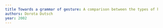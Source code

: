 ```yaml
---
title Towards a grammar of gesture: A comparison between the types of hand movements of the orator and the actor in Quintilian’s Institutio Oratoria 11.3.85–184
authors: Dorota Dutsch
year: 2002
---
```


